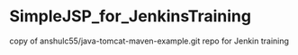 # SimpleJSP_for_JenkinsTraining
copy of anshulc55/java-tomcat-maven-example.git repo for Jenkin training 
